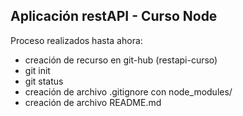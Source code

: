 ## Aplicación restAPI - Curso Node

Proceso realizados hasta ahora:
- creación de recurso en git-hub (restapi-curso)
- git init
- git status
- creación de archivo .gitignore con node_modules/
- creación de archivo README.md
